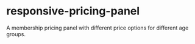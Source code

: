 # responsive-pricing-panel
A membership pricing panel with different price options for different age groups. 
